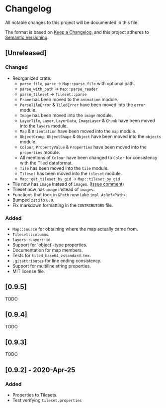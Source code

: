 # Changelog

All notable changes to this project will be documented in this file.

The format is based on [Keep a Changelog](https://keepachangelog.com/en/1.0.0/),
and this project adheres to [Semantic Versioning](https://semver.org/spec/v2.0.0.html).

## [Unreleased]
### Changed
- Reorganized crate:
    - `parse_file`, `parse` -> `Map::parse_file` with optional path.
    - `parse_with_path` -> `Map::parse_reader`
    - `parse_tileset` -> `Tileset::parse`
    - `Frame` has been moved to the `animation` module.
    - `ParseTileError` & `TiledError` have been moved into the `error` module.
    - `Image` has been moved into the `image` module.
    - `LayerTile`, `Layer`, `LayerData`, `ImageLayer` & `Chunk` have been moved into the `layers` module.
    - `Map` & `Orientation` have been moved into the `map` module.
    - `ObjectGroup`, `ObjectShape` & `Object` have been moved into the `objects` module.
    - `Colour`, `PropertyValue` & `Properties` have been moved into the `properties` module.
    - All mentions of `Colour` have been changed to `Color` for consistency with the Tiled dataformat.
    - `Tile` has been moved into the `tile` module.
    - `Tileset` has been moved into the `tileset` module.
    - `Map::get_tileset_by_gid` -> `Map::tileset_by_gid`
- Tile now has `image` instead of `images`. ([Issue comment](https://github.com/mapeditor/rs-tiled/issues/103#issuecomment-940773123))
- Tileset now has `image` instead of `images`.
- Functions that took in `&Path` now take `impl AsRef<Path>`.
- Bumped `zstd` to `0.9`.
- Fix markdown formatting in the `CONTRIBUTORS` file.

### Added
- `Map::source` for obtaining where the map actually came from.
- `Tileset::columns`.
- `layers::Layer::id`.
- Support for 'object'-type properties.
- Documentation for map members.
- Tests for `tiled_base64_zstandard.tmx`.
- `.gitattributes` for line ending consistency.
- Support for multiline string properties.
- MIT license file.


## [0.9.5]
TODO

## [0.9.4]
TODO

## [0.9.3]
TODO

## [0.9.2] - 2020-Apr-25
### Added
- Properties to Tilesets.
- Test verifying `tileset.properties`